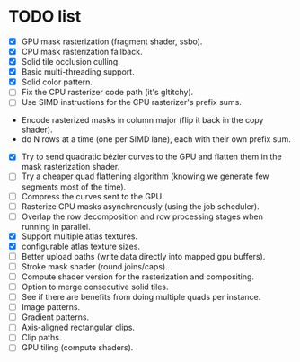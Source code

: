 # TODO list

 - [x] GPU mask rasterization (fragment shader, ssbo).
 - [x] CPU mask rasterization fallback.
 - [x] Solid tile occlusion culling.
 - [x] Basic multi-threading support.
 - [x] Solid color pattern.
 - [ ] Fix the CPU rasterizer code path (it's gltitchy).
 - [ ] Use SIMD instructions for the CPU rasterizer's prefix sums.
  - Encode rasterized masks in column major (flip it back in the copy shader).
  - do N rows at a time (one per SIMD lane), each with their own prefix sum.
 - [x] Try to send quadratic bézier curves to the GPU and flatten them in the mask rasterization shader.
 - [ ] Try a cheaper quad flattening algorithm (knowing we generate few segments most of the time).
 - [ ] Compress the curves sent to the GPU.
 - [ ] Rasterize CPU masks asynchronously (using the job scheduler).
 - [ ] Overlap the row decomposition and row processing stages when running in parallel.
 - [x] Support multiple atlas textures.
 - [x] configurable atlas texture sizes.
 - [ ] Better upload paths (write data directly into mapped gpu buffers).
 - [ ] Stroke mask shader (round joins/caps).
 - [ ] Compute shader version for the rasterization and compositing.
 - [ ] Option to merge consecutive solid tiles.
 - [ ] See if there are benefits from doing multiple quads per instance.
 - [ ] Image patterns.
 - [ ] Gradient patterns.
 - [ ] Axis-aligned rectangular clips.
 - [ ] Clip paths.
 - [ ] GPU tiling (compute shaders).
